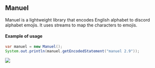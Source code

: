 ## Manuel
Manuel is a lightweight library that encodes English alphabet to discord alphabet emojis.
It uses streams to map the characters to emojis. 

#### Example of usage
```java
var manuel = new Manuel();
System.out.println(manuel.getEncodedStatement("manuel 2.9"));
```
![](https://i.imgur.com/As0Q0WJ.png)